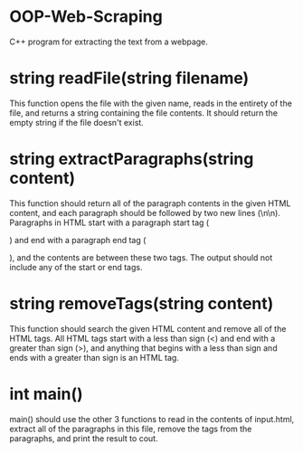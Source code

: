 # OOP-Web-Scraping
 C++ program for extracting the text from a webpage.  

<h1>string readFile(string filename)</h1>
   This function opens the file with the given name, reads in the entirety of the file, and returns a string containing the file contents.
   It should return the empty string if the file doesn't exist.
<h1>string extractParagraphs(string content)</h1>
   This function should return all of the paragraph contents in the given HTML content, and each paragraph should be followed by two new lines (\n\n).  Paragraphs in        HTML start with a paragraph start tag (<p>) and end with a paragraph end tag (</p>), and the contents are between these two tags.  The output should not include any      of the start or end tags.
<h1>string removeTags(string content)</h1>
   This function should search the given HTML content and remove all of the HTML tags.  All HTML tags start with a less than sign (<) and end with a greater than sign      (>), and anything that begins with a less than sign and ends with a greater than sign is an HTML tag.
<h1>int main()</h1>
    main() should use the other 3 functions to read in the contents of input.html, extract all of the paragraphs in this file, remove the tags from the paragraphs, and       print the result to cout.
